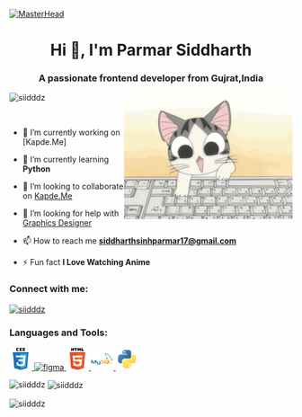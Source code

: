 [![MasterHead](https://user-images.githubusercontent.com/10498744/210012254-234538ff-d198-48aa-8964-37e6fd45d227.gif)](https://github.com/siidddz)

<h1 align="center">Hi 👋, I'm Parmar Siddharth</h1>
<h3 align="center">A passionate frontend developer from Gujrat,India</h3>
<img align="right" alt="Coding" width="300" src="https://raw.githubusercontent.com/dongls/dongls/master/coding.gif">

<p align="left"> <img src="https://komarev.com/ghpvc/?username=siidddz&label=Profile%20views&color=0e75b6&style=flat" alt="siidddz" /> </p>



<p align="left"> <a href="https://twitter.com/" target="blank"><img src="https://img.shields.io/twitter/follow/?logo=twitter&style=for-the-badge" alt="" /></a> </p>

- 🔭 I’m currently working on [Kapde.Me]<a href="siddharthparmar.me"></a>

- 🌱 I’m currently learning **Python**

- 👯 I’m looking to collaborate on [Kapde.Me](kapde.studio)

- 🤝 I’m looking for help with [Graphics Designer](kapde.studio)

- 📫 How to reach me **siddharthsinhparmar17@gmail.com**

- ⚡ Fun fact **I Love Watching Anime**

<h3 align="left">Connect with me:</h3>
<p align="left">
<a href="https://instagram.com/siidddz" target="blank"><img align="center" src="https://raw.githubusercontent.com/rahuldkjain/github-profile-readme-generator/master/src/images/icons/Social/instagram.svg" alt="siidddz" height="30" width="40" /></a>
</p>

<h3 align="left">Languages and Tools:</h3>
<p align="left"> <a href="https://www.w3schools.com/css/" target="_blank" rel="noreferrer"> <img src="https://raw.githubusercontent.com/devicons/devicon/master/icons/css3/css3-original-wordmark.svg" alt="css3" width="40" height="40"/> </a> <a href="https://www.figma.com/" target="_blank" rel="noreferrer"> <img src="https://www.vectorlogo.zone/logos/figma/figma-icon.svg" alt="figma" width="40" height="40"/> </a> <a href="https://www.w3.org/html/" target="_blank" rel="noreferrer"> <img src="https://raw.githubusercontent.com/devicons/devicon/master/icons/html5/html5-original-wordmark.svg" alt="html5" width="40" height="40"/> </a> <a href="https://www.mysql.com/" target="_blank" rel="noreferrer"> <img src="https://raw.githubusercontent.com/devicons/devicon/master/icons/mysql/mysql-original-wordmark.svg" alt="mysql" width="40" height="40"/> </a> <a href="https://www.python.org" target="_blank" rel="noreferrer"> <img src="https://raw.githubusercontent.com/devicons/devicon/master/icons/python/python-original.svg" alt="python" width="40" height="40"/> </a> </p>

<p><img align="left" src="https://github-readme-stats.vercel.app/api/top-langs?username=siidddz&show_icons=true&locale=en&layout=compact" alt="siidddz" /></p>

<p>&nbsp;<img align="center" src="https://github-readme-stats.vercel.app/api?username=siidddz&show_icons=true&locale=en" alt="siidddz" /></p>

<p><img align="center" src="https://github-readme-streak-stats.herokuapp.com/?user=siidddz&" alt="siidddz" /></p>
